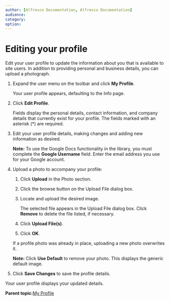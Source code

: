 ```yaml
---
author: [Alfresco Documentation, Alfresco Documentation]
audience: 
category: 
option: 
---
```


# Editing your profile

Edit your user profile to update the information about you that is available to site users. In addition to providing personal and business details, you can upload a photograph.

1.  Expand the user menu on the toolbar and click **My Profile**.

    Your user profile appears, defaulting to the Info page.

2.  Click **Edit Profile**.

    Fields display the personal details, contact information, and company details that currently exist for your profile. The fields marked with an asterisk \(\*\) are required.

3.  Edit your user profile details, making changes and adding new information as desired.

    **Note:** To use the Google Docs functionality in the library, you must complete the **Google Username** field. Enter the email address you use for your Google account.

4.  Upload a photo to accompany your profile:

    1.  Click **Upload** in the Photo section.

    2.  Click the browse button on the Upload File dialog box.

    3.  Locate and upload the desired image.

        The selected file appears in the Upload File dialog box. Click **Remove** to delete the file listed, if necessary.

    4.  Click **Upload File\(s\)**.

    5.  Click **OK**.

    If a profile photo was already in place, uploading a new photo overwrites it.

    **Note:** Click **Use Default** to remove your photo. This displays the generic default image.

5.  Click **Save Changes** to save the profile details.


Your user profile displays your updated details.

**Parent topic:**[My Profile](../concepts/profile-intro.md)

